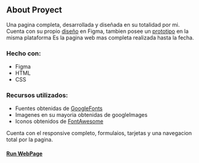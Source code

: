 ## About Proyect 

Una pagina completa, desarrollada y diseñada en su totalidad por mi. 
Cuenta con su propio [diseño](https://www.figma.com/file/yQHcuWqltgfcaUI9d5T7bG/Gragilent?node-id=0%3A1) en Figma, tambien posee un [prototipo](https://www.figma.com/proto/yQHcuWqltgfcaUI9d5T7bG/Gragilent?page-id=0%3A1&node-id=2%3A2&starting-point-node-id=2%3A2) en la misma plataforma
Es la pagina web mas completa realizada hasta la fecha.

### Hecho con:
* Figma
* HTML
* CSS

### Recursos utilizados: 
* Fuentes obtenidas de [GoogleFonts](https://fonts.google.com)
* Imagenes en su mayoria obtenidas de googleImages
* Iconos obtenidos de [FontAwesome](https://fontawesome.com/v5.15/icons?d=gallery&p=2)

Cuenta con el responsive completo, formulaios, tarjetas y una navegacion total por la pagina.

#### [Run WebPage](https://julianpariss.github.io/WebPages/WebGragilent)
